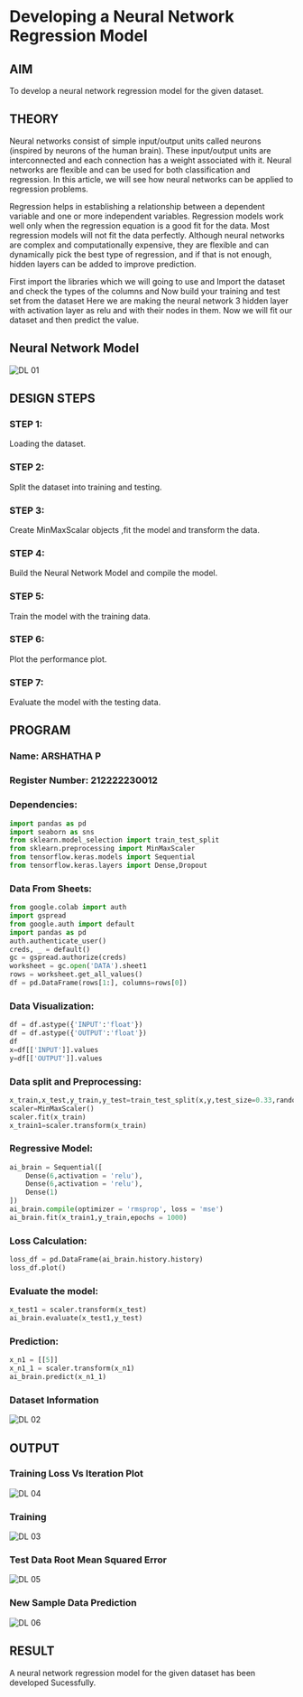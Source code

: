# Developing a Neural Network Regression Model

## AIM

To develop a neural network regression model for the given dataset.

## THEORY

Neural networks consist of simple input/output units called neurons (inspired by neurons of the human brain). These input/output units are interconnected and each connection has a weight associated with it. Neural networks are flexible and can be used for both classification and regression. In this article, we will see how neural networks can be applied to regression problems.

Regression helps in establishing a relationship between a dependent variable and one or more independent variables. Regression models work well only when the regression equation is a good fit for the data. Most regression models will not fit the data perfectly. Although neural networks are complex and computationally expensive, they are flexible and can dynamically pick the best type of regression, and if that is not enough, hidden layers can be added to improve prediction.

First import the libraries which we will going to use and Import the dataset and check the types of the columns and Now build your training and test set from the dataset Here we are making the neural network 3 hidden layer with activation layer as relu and with their nodes in them. Now we will fit our dataset and then predict the value.

## Neural Network Model

![DL 01](https://github.com/arshatha-palanivel/basic-nn-model/assets/118682484/60a424cf-58a6-41a5-a6c4-1339f1828829)



## DESIGN STEPS

### STEP 1:

Loading the dataset.

### STEP 2:

Split the dataset into training and testing.

### STEP 3:

Create MinMaxScalar objects ,fit the model and transform the data.

### STEP 4:

Build the Neural Network Model and compile the model.

### STEP 5:

Train the model with the training data.

### STEP 6:

Plot the performance plot.

### STEP 7:

Evaluate the model with the testing data.

## PROGRAM
### Name: ARSHATHA P
### Register Number: 212222230012
### Dependencies:
```py
import pandas as pd
import seaborn as sns
from sklearn.model_selection import train_test_split
from sklearn.preprocessing import MinMaxScaler
from tensorflow.keras.models import Sequential
from tensorflow.keras.layers import Dense,Dropout
```
### Data From Sheets:
```py
from google.colab import auth
import gspread
from google.auth import default
import pandas as pd
auth.authenticate_user()
creds, _ = default()
gc = gspread.authorize(creds)
worksheet = gc.open('DATA').sheet1
rows = worksheet.get_all_values()
df = pd.DataFrame(rows[1:], columns=rows[0])
```
### Data Visualization:
```py
df = df.astype({'INPUT':'float'})
df = df.astype({'OUTPUT':'float'})
df
x=df[['INPUT']].values
y=df[['OUTPUT']].values
```
### Data split and Preprocessing:
```py
x_train,x_test,y_train,y_test=train_test_split(x,y,test_size=0.33,random_state=33)
scaler=MinMaxScaler()
scaler.fit(x_train)
x_train1=scaler.transform(x_train)
```
### Regressive Model:
```py
ai_brain = Sequential([
    Dense(6,activation = 'relu'),
    Dense(6,activation = 'relu'),
    Dense(1)
])
ai_brain.compile(optimizer = 'rmsprop', loss = 'mse')
ai_brain.fit(x_train1,y_train,epochs = 1000)
```
### Loss Calculation:
```py
loss_df = pd.DataFrame(ai_brain.history.history)
loss_df.plot()
```
### Evaluate the model:
```py
x_test1 = scaler.transform(x_test)
ai_brain.evaluate(x_test1,y_test)
```
### Prediction:
```py
x_n1 = [[5]]
x_n1_1 = scaler.transform(x_n1)
ai_brain.predict(x_n1_1)
```
### Dataset Information
![DL 02](https://github.com/arshatha-palanivel/basic-nn-model/assets/118682484/c6fa8665-71ba-486d-9fd6-7813ea6fc7db)


## OUTPUT

### Training Loss Vs Iteration Plot
![DL 04](https://github.com/arshatha-palanivel/basic-nn-model/assets/118682484/ad543a4a-4c7e-403c-93b9-33523f29a27c)

### Training
![DL 03](https://github.com/arshatha-palanivel/basic-nn-model/assets/118682484/5d853f17-cf2d-48f4-826c-863b14fb6a99)


### Test Data Root Mean Squared Error
![DL 05](https://github.com/arshatha-palanivel/basic-nn-model/assets/118682484/82933ce2-22bd-4ef9-ae0f-14c2df676171)


### New Sample Data Prediction
![DL 06](https://github.com/arshatha-palanivel/basic-nn-model/assets/118682484/96ff24c2-5373-4d77-bd1e-15efcf584cf4)



## RESULT

A neural network regression model for the given dataset has been developed Sucessfully.
